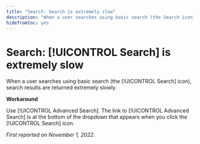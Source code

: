 ```yaml
---
title: "Search: Search is extremely slow"
description: "When a user searches using basic search (the Search icon), search results are returned extremely slowly."
hidefromtoc: yes
---
```


# Search: [!UICONTROL Search] is extremely slow

When a user searches using basic search (the [!UICONTROL Search] icon), search results are returned extremely slowly.

**Workaround**

Use [!UICONTROL Advanced Search]. The link to [!UICONTROL Advanced Search] is at the bottom of the dropdown that appears when you click the [!UICONTROL Search] icon.

_First reported on November 1, 2022._


